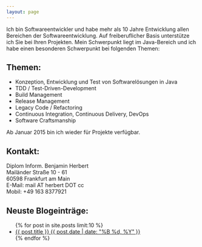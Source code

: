 ```yaml
---
layout: page
---
```


Ich bin Softwareentwickler und habe mehr als 10 Jahre Entwicklung allen Bereichen der Softwareentwicklung. Auf freiberuflicher Basis unterstütze ich Sie bei Ihren Projekten. Mein Schwerpunkt liegt im Java-Bereich und ich habe einen besonderen Schwerpunkt bei folgenden Themen:

## Themen:
* Konzeption, Entwicklung und Test von Softwarelösungen in Java
* TDD / Test-Driven-Development
* Build Management
* Release Management
* Legacy Code / Refactoring
* Continuous Integration, Continuous Delivery, DevOps
* Software Craftsmanship

Ab Januar 2015 bin ich wieder für Projekte verfügbar.


## Kontakt:

Diplom Inform. Benjamin Herbert<br />
Mailänder Straße 10 - 61<br />
60598 Frankfurt am Main<br />
E-Mail: mail AT herbert DOT cc<br />
Mobil: +49 163 8377921<br />


## Neuste Blogeinträge:

<ul class="post-list">
{% for post in site.posts limit:10 %} 
  <li><article><a href="{{ site.url }}{{ post.url }}">{{ post.title }} <span class="entry-date"><time datetime="{{ post.date | date_to_xmlschema }}">{{ post.date | date: "%B %d, %Y" }}</time></span></a></article></li>
{% endfor %}
</ul>